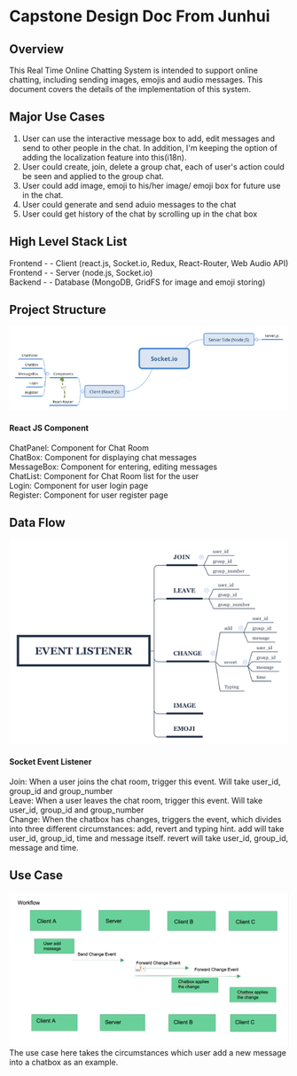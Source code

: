 # Capstone Design Doc From Junhui
## Overview
This Real Time Online Chatting System is intended to support online chatting, including sending images, emojis and audio messages. This document covers the details of the implementation of this system.

## Major Use Cases
1. User can use the interactive message box to add, edit messages and send to other people in the chat. In addition, I'm keeping the option of adding the localization feature into this(i18n).
2. User could create, join, delete a group chat, each of user's action could be seen and applied to the group chat.
3. User could add image, emoji to his/her image/ emoji box for future use in the chat.
4. User could generate and send aduio messages to the chat
5. User could get history of the chat by scrolling up in the chat box


## High Level Stack List
Frontend  - - Client   (react.js,  Socket.io, Redux, React-Router, Web Audio API)  
Frontend  - -  Server   (node.js,  Socket.io)  
Backend - - Database (MongoDB, GridFS for image and emoji storing)  

## Project Structure
![Alt text](Socket.png)
#### React JS Component
ChatPanel:  Component for Chat Room  
ChatBox: Component for displaying chat messages  
MessageBox: Component for entering, editing messages  
ChatList: Component for Chat Room list for the user  
Login: Component for user login page  
Register: Component for user register page  


## Data Flow
![Alt text](EventListener.png)
#### Socket Event Listener
Join: When a user joins the chat room, trigger this event. Will take user_id, group_id and group_number  
Leave: When a user leaves the chat room, trigger this event. Will take user_id, group_id and group_number  
Change: When the chatbox has changes, triggers the event, which divides into three different circumstances: add, revert and typing hint. add will take user_id, group_id, time and message itself. revert will take user_id, group_id, message and time.

## Use Case
![Alt text](UseCase.png)
The use case here takes the circumstances which user add a new message into a chatbox as an example.

